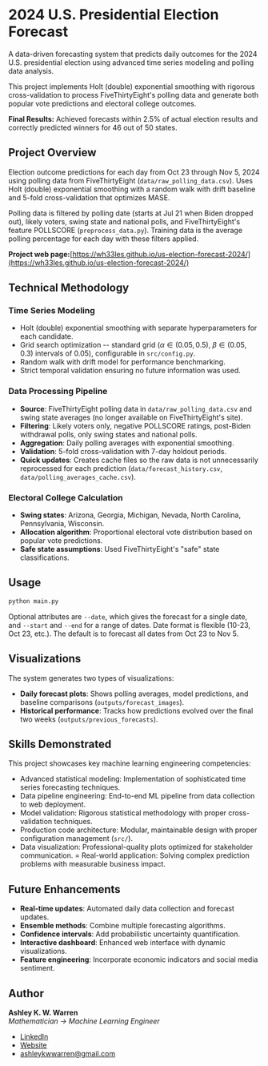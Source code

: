 # 2024 U.S. Presidential Election Forecast

A data-driven forecasting system that predicts daily outcomes for the 2024 U.S. presidential election using advanced time series modeling and polling data analysis. 

This project implements Holt (double) exponential smoothing with rigorous cross-validation to process FiveThirtyEight's polling data and generate both popular vote predictions and electoral college outcomes.

__Final Results:__ Achieved forecasts within 2.5% of actual election results and correctly predicted winners for 46 out of 50 states.

## Project Overview

Election outcome predictions for each day from Oct 23 through Nov 5, 2024 using polling data from FiveThirtyEight (`data/raw_polling_data.csv`). Uses Holt (double) exponential smoothing with a random walk with drift baseline and 5-fold cross-validation that optimizes MASE.

Polling data  is filtered by polling date (starts at Jul 21 when Biden dropped out), likely voters, swing state and national polls, and FiveThirtyEight's feature POLLSCORE (`preprocess_data.py`).  Training data is the average polling percentage for each day with these filters applied.  

__Project web page:__[https://wh33les.github.io/us-election-forecast-2024/](https://wh33les.github.io/us-election-forecast-2024/)

## Technical Methodology

### Time Series Modeling
- Holt (double) exponential smoothing with separate hyperparameters for each candidate.
- Grid search optimization -- standard grid ($\alpha\in(0.05,0.5)$, $\beta\in(0.05,0.3)$ intervals of $0.05$), configurable in `src/config.py`.
- Random walk with drift model for performance benchmarking.
- Strict temporal validation ensuring no future information was used.

### Data Processing Pipeline
- **Source**: FiveThirtyEight polling data in `data/raw_polling_data.csv` and swing state averages (no longer available on FiveThirtyEight's site).
- **Filtering**: Likely voters only, negative POLLSCORE ratings, post-Biden withdrawal polls, only swing states and national polls.
- **Aggregation**: Daily polling averages with exponential smoothing.
- **Validation**: 5-fold cross-validation with 7-day holdout periods.
- **Quick updates**: Creates cache files so the raw data is not unnecessarily reprocessed for each prediction (`data/forecast_history.csv`, `data/polling_averages_cache.csv`).

### Electoral College Calculation
- **Swing states**: Arizona, Georgia, Michigan, Nevada, North Carolina, Pennsylvania, Wisconsin.
- **Allocation algorithm**: Proportional electoral vote distribution based on popular vote predictions.
- **Safe state assumptions**: Used FiveThirtyEight's "safe" state classifications.

## Usage
```python
python main.py
```

Optional attributes are `--date`, which gives the forecast for a single date, and `--start` and `--end` for a range of dates.  Date format is flexible (10-23, Oct 23, etc.).  The default is to forecast all dates from Oct 23 to Nov 5.

## Visualizations

The system generates two types of visualizations:

- **Daily forecast plots**: Shows polling averages, model predictions, and baseline comparisons (`outputs/forecast_images`).
- **Historical performance**: Tracks how predictions evolved over the final two weeks (`outputs/previous_forecasts`).

## Skills Demonstrated
This project showcases key machine learning engineering competencies:

- Advanced statistical modeling: Implementation of sophisticated time series forecasting techniques.
- Data pipeline engineering: End-to-end ML pipeline from data collection to web deployment.
- Model validation: Rigorous statistical methodology with proper cross-validation techniques.
- Production code architecture: Modular, maintainable design with proper configuration management (`src/`).
- Data visualization: Professional-quality plots optimized for stakeholder communication.
= Real-world application: Solving complex prediction problems with measurable business impact.

## Future Enhancements

- **Real-time updates**: Automated daily data collection and forecast updates.
- **Ensemble methods**: Combine multiple forecasting algorithms.
- **Confidence intervals**: Add probabilistic uncertainty quantification.
- **Interactive dashboard**: Enhanced web interface with dynamic visualizations.
- **Feature engineering**: Incorporate economic indicators and social media sentiment.

## Author

**Ashley K. W. Warren**  
*Mathematician → Machine Learning Engineer*

- [LinkedIn](https://www.linkedin.com/in/ashleykwwarren)
- [Website](https://wh33les.github.io)
- [ashleykwwarren@gmail.com](mailto:ashleykwwarren@gmail.com)